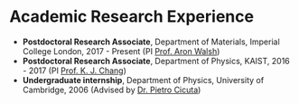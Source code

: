# Academic Research Experience
- **Postdoctoral Research Associate**, Department of Materials, Imperial College London, 2017 - Present (PI [Prof. Aron Walsh](https://wmd-group.github.io))
- **Postdoctoral Research Associate**, Department of Physics, KAIST, 2016 - 2017 (PI [Prof. K. J. Chang](http://taehae.kaist.ac.kr))
- **Undergraduate internship**, Department of Physics, University of Cambridge, 2006 (Advised by [Dr. Pietro Cicuta](http://people.bss.phy.cam.ac.uk/~pc245/)) 
<!-- - 2011 - 2016: **Research assistant** (Advised by [Prof. K. J. Chang](http://taehae.kaist.ac.kr)) -->
 
